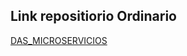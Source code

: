 ## Link repositiorio Ordinario
[DAS_MICROSERVICIOS](https://github.com/alicia-granados/DAS_MICROSERVICIOS)